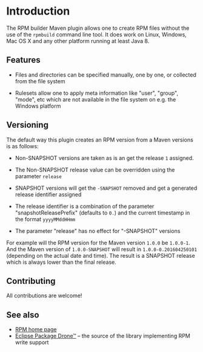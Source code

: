 
# Introduction

The RPM builder Maven plugin allows one to create RPM files without the use of the
`rpmbuild` command line tool. It does work on Linux, Windows, Mac OS X and any other
platform running at least Java 8.
  
## Features

 * Files and directories can be specified manually, one by one, or collected
   from the file system
    
 * Rulesets allow one to apply meta information like "user", "group", "mode", etc
   which are not available in the file system on e.g. the Windows platform

## Versioning

The default way this plugin creates an RPM version from a Maven versions is as follows:
  
 * Non-SNAPSHOT versions are taken as is an get the release `1` assigned.
  
 * The Non-SNAPSHOT release value can be overridden using the parameter `release`
  
 * SNAPSHOT versions will get the `-SNAPSHOT` removed and get a generated release identifier assigned
  
 * The release identifier is a combination of the parameter "snapshotReleasePrefix" (defaults to `0.`)
   and the current timestamp in the format `yyyyMMddHHmm`
    
 * The parameter "release" has no effect for "-SNAPSHOT" versions
  
For example will the RPM version for the Maven version `1.0.0` be `1.0.0-1`. And the Maven version
of `1.0.0-SNAPSHOT` will result in `1.0.0-0.201604250101` (depending on the actual date and time).
The result is a SNAPSHOT release which is always lower than the final release. 

## Contributing

All contributions are welcome!
  
## See also

 * [RPM home page](http://www.rpm.org ) 
 * [Eclipse Package Drone™](http://eclipse.org/package-drone) – the source of the library implementing RPM write support